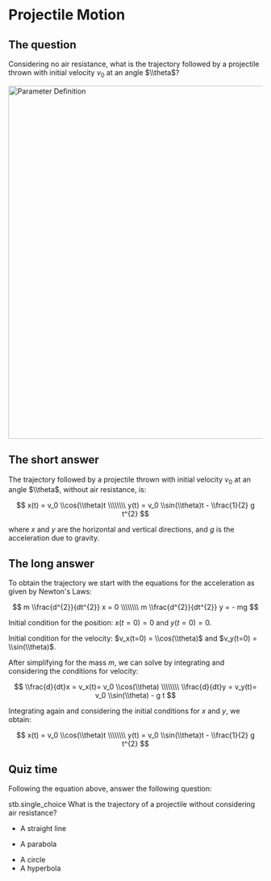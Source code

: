 # Projectile Motion

## The question

Considering no air resistance, what is the trajectory followed by a projectile thrown with initial velocity $v_0$ at an angle $\\theta$?

<img src="<https://raw.githubusercontent.com/Utkarshhh20/streamlit_happy_birds/main/images/definition.png>" alt="Parameter Definition" width="700">

## The short answer

The trajectory followed by a projectile thrown with initial velocity $v_0$ at an angle $\\theta$, without air resistance, is:

$$
x(t) = v_0 \\cos(\\theta)t \\\\\\\\
y(t) = v_0 \\sin(\\theta)t - \\frac{1}{2} g t^{2}
$$

where $x$ and $y$ are the horizontal and vertical directions, and $g$ is the acceleration due to gravity.

## The long answer

To obtain the trajectory we start with the equations for the acceleration as given by Newton's Laws:

$$
m \\frac{d^{2}}{dt^{2}} x = 0 \\\\\\\\
m \\frac{d^{2}}{dt^{2}} y = - mg
$$

Initial condition for the position: $x(t=0)=0$ and $y(t=0)=0$.

Initial condition for the velocity: $v_x(t=0) = \\cos(\\theta)$ and $v_y(t=0) = \\sin(\\theta)$.

After simplifying for the mass $m$, we can solve by integrating and considering the conditions for velocity: 

$$
\\frac{d}{dt}x = v_x(t)= v_0 \\cos(\\theta) \\\\\\\\
\\frac{d}{dt}y = v_y(t)= v_0 \\sin(\\theta) - g t
$$

Integrating again and considering the initial conditions for $x$ and $y$, we obtain:

$$
x(t) = v_0 \\cos(\\theta)t \\\\\\\\
y(t) = v_0 \\sin(\\theta)t - \\frac{1}{2} g t^{2}
$$

## Quiz time

Following the equation above, answer the following question:

stb.single_choice
What is the trajectory of a projectile without considering air resistance?
- A straight line
+ A parabola
- A circle
- A hyperbola
